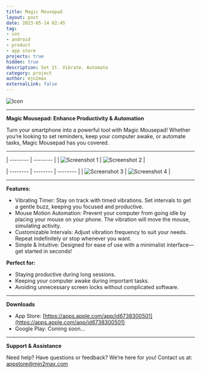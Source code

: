 ```yaml
---
title: Magic Mousepad
layout: post
date: 2023-05-14 02:45
tag:
- ios
- android
- product
- app store
projects: true
hidden: true
description: Set It. Vibrate. Automate
category: project
author: mjn2max
externalLink: false
---
```


![Icon](https://raw.githubusercontent.com/mjn2max/mjn2max.github.io/main/assets/blog/magic-mousepad/app-icon-light.png)

---

**Magic Mousepad: Enhance Productivity & Automation**

Turn your smartphone into a powerful tool with Magic Mousepad! Whether you’re looking to set reminders, keep your computer awake, or automate tasks, Magic Mousepad has you covered.

---

| -------- | -------- |
| ![Screenshot 1](https://raw.githubusercontent.com/mjn2max/mjn2max.github.io/main/assets/blog/magic-mousepad/1.png) | ![Screenshot 2](https://raw.githubusercontent.com/mjn2max/mjn2max.github.io/main/assets/blog/magic-mousepad/2.png) |

| -------- | -------- | -------- |
| ![Screenshot 3](https://raw.githubusercontent.com/mjn2max/mjn2max.github.io/main/assets/blog/magic-mousepad/3.png) | ![Screenshot 4](https://raw.githubusercontent.com/mjn2max/mjn2max.github.io/main/assets/blog/magic-mousepad/4.png) |

---

**Features:**

- Vibrating Timer: Stay on track with timed vibrations. Set intervals to get a gentle buzz, keeping you focused and productive.
- Mouse Motion Automation: Prevent your computer from going idle by placing your mouse on your phone. The vibration will move the mouse, simulating activity.
- Customizable Intervals: Adjust vibration frequency to suit your needs. Repeat indefinitely or stop whenever you want.
- Simple & Intuitive: Designed for ease of use with a minimalist interface—get started in seconds!

**Perfect for:**

- Staying productive during long sessions.
- Keeping your computer awake during important tasks.
- Avoiding unnecessary screen locks without complicated software.

---

**Downloads**

- App Store: [https://apps.apple.com/app/id6738300501](https://apps.apple.com/app/id6738300501)
- Google Play: Coming soon...

---

**Support & Assistance**

Need help? Have questions or feedback?
We’re here for you! Contact us at: [appstore@mjn2max.com](mailto:appstore@mjn2max.com)
